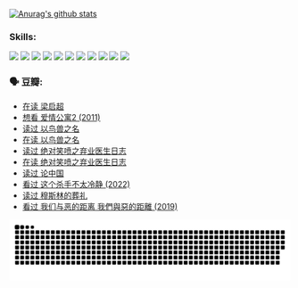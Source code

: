 
[![Anurag's github stats](https://github-readme-stats.vercel.app/api?username=w940853815)](https://github.com/anuraghazra/github-readme-stats)

### Skills:

<code><img height="32" src="https://cdn.jsdelivr.net/npm/simple-icons@v5/icons/python.svg"></code>
<code><img height="32" src="https://cdn.jsdelivr.net/npm/simple-icons@v5/icons/javascript.svg"></code>
<code><img height="32" src="https://cdn.jsdelivr.net/npm/simple-icons@v5/icons/django.svg"></code>
<code><img height="32" src="https://cdn.jsdelivr.net/npm/simple-icons@v5/icons/flask.svg"></code>
<code><img height="32" src="https://cdn.jsdelivr.net/npm/simple-icons@v5/icons/vuetify.svg"></code>
<code><img height="32" src="https://cdn.jsdelivr.net/npm/simple-icons@v5/icons/git.svg"></code>
<code><img height="32" src="https://cdn.jsdelivr.net/npm/simple-icons@v5/icons/docker.svg"></code>
<code><img height="32" src="https://cdn.jsdelivr.net/npm/simple-icons@v5/icons/postgresql.svg"></code>
<code><img height="32" src="https://cdn.jsdelivr.net/npm/simple-icons@v5/icons/elasticsearch.svg"></code>
<code><img height="32" src="https://cdn.jsdelivr.net/npm/simple-icons@v5/icons/macos.svg"></code>
<code><img height="32" src="https://cdn.jsdelivr.net/npm/simple-icons@v5/icons/linux.svg"></code>

### 🗣 豆瓣:

<!-- DOUBAN-ACTIVITIES:START -->
- [在读 梁启超](https://www.douban.com/people/136069238/status/3876806133/?_i=53250618)
- [想看 爱情公寓2‎ (2011)](https://www.douban.com/people/136069238/status/3876682115/?_i=53250618)
- [读过 以鸟兽之名](https://www.douban.com/people/136069238/status/3876369302/?_i=53250618)
- [在读 以鸟兽之名](https://www.douban.com/people/136069238/status/3869094471/?_i=53250618)
- [读过 绝对笑喷之弃业医生日志](https://www.douban.com/people/136069238/status/3869093225/?_i=53250618)
- [在读 绝对笑喷之弃业医生日志](https://www.douban.com/people/136069238/status/3862106751/?_i=53250618)
- [读过 论中国](https://www.douban.com/people/136069238/status/3862105795/?_i=53250618)
- [看过 这个杀手不太冷静‎ (2022)](https://www.douban.com/people/136069238/status/3856458693/?_i=53250618)
- [读过 穆斯林的葬礼](https://www.douban.com/people/136069238/status/3855575583/?_i=53250618)
- [看过 我们与恶的距离 我們與惡的距離‎ (2019)](https://www.douban.com/people/136069238/status/3853890206/?_i=53250618)
<!-- DOUBAN-ACTIVITIES:END -->


![Snake animation](https://raw.githubusercontent.com/w940853815/w940853815/output/github-contribution-grid-snake.svg)

<!--
**w940853815/w940853815** is a ✨ _special_ ✨ repository because its `README.md` (this file) appears on your GitHub profile.

Here are some ideas to get you started:

- 🔭 I’m currently working on ...
- 🌱 I’m currently learning ...
- 👯 I’m looking to collaborate on ...
- 🤔 I’m looking for help with ...
- 💬 Ask me about ...
- 📫 How to reach me: ...
- 😄 Pronouns: ...
- ⚡ Fun fact: ...
-->
